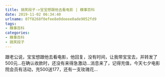 ```yaml
---
title: 搞笑段子->宝宝想跟他去看电影 | 糗事百科
date: 2019-11-02 06:34:40
urlname: 07f8268f0efee8e0deeee0ade9052fd9
tags: 
- 糗事百科
categories:
- 糗事百科
- 搞笑段子
---
```

跟老公说，宝宝想跟他去看电影，他回复，没有时间，让我带宝宝去，并转发了500元...在确认收款时，还没有来得急激动...消息来了，记得充值，今天七夕电影院会员有活动，充500送177，还有一支玫瑰花...


